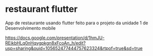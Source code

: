 # restaurant flutter
App de restaurante usando flutter feito para o projeto da unidade 1 de Desenvolvimento mobile

https://docs.google.com/presentation/d/1hmJU-REikbHLq0nHqvgpkgn8xFcoAn_h/edit?usp=sharing&ouid=105652477444757623324&rtpof=true&sd=true
